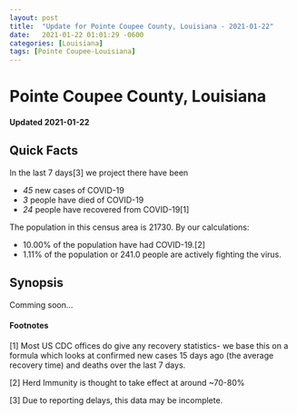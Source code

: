 ```yaml
---
layout: post
title:  "Update for Pointe Coupee County, Louisiana - 2021-01-22"
date:   2021-01-22 01:01:29 -0600
categories: [Louisiana]
tags: [Pointe Coupee-Louisiana]
---
```


# Pointe Coupee County, Louisiana
#### Updated 2021-01-22

## Quick Facts

In the last 7 days[3] we project there have been
- *45* new cases of COVID-19
- *3* people have died of COVID-19
- *24* people have recovered from COVID-19[1]

The population in this census area is 21730. By our calculations:
- 10.00% of the population have had COVID-19.[2]
- 1.11% of the population or 241.0 people are actively fighting the virus.

## Synopsis

Comming soon...


#### Footnotes

[1] Most US CDC offices do give any recovery statistics- we base this on a formula which looks at confirmed new cases
15 days ago (the average recovery time) and deaths over the last 7 days.

[2] Herd Immunity is thought to take effect at around ~70-80%

[3] Due to reporting delays, this data may be incomplete.
 
    